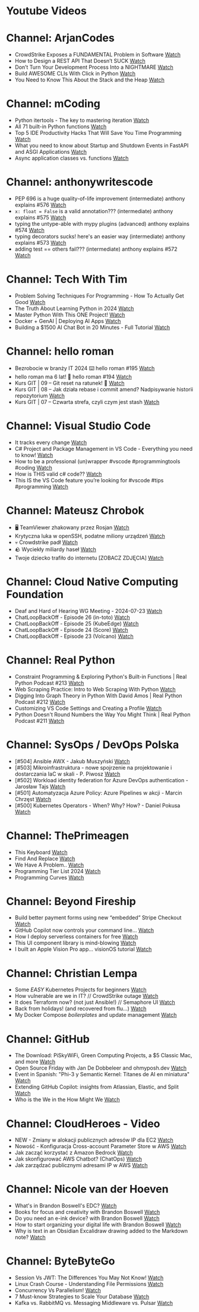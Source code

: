 
Youtube Videos
==============

# Channel: ArjanCodes
  
 - CrowdStrike Exposes a FUNDAMENTAL Problem in Software  [Watch](https://youtu.be/UdJr2p5RrF0)  
 - How to Design a REST API That Doesn’t SUCK  [Watch](https://youtu.be/SjUQLryotAk)  
 - Don’t Turn Your Development Process Into a NIGHTMARE  [Watch](https://youtu.be/J8et7Xoy1GU)  
 - Build AWESOME CLIs With Click in Python  [Watch](https://youtu.be/FWacanslfFM)  
 - You Need to Know This About the Stack and the Heap  [Watch](https://youtu.be/6jgu9tmbrrE)
# Channel: mCoding
  
 - Python itertools - The key to mastering iteration  [Watch](https://youtu.be/1p7xa_BHYDs)  
 - All 71 built-in Python functions  [Watch](https://youtu.be/7Qu_KXc7xSI)  
 - Top 5 IDE Productivity Hacks That Will Save You Time Programming  [Watch](https://youtu.be/HBC7i1AbsyA)  
 - What you need to know about Startup and Shutdown Events in FastAPI and ASGI Applications  [Watch](https://youtu.be/_CzaciNrHRE)  
 - Async application classes vs. functions  [Watch](https://youtu.be/ai7y--6ElAE)
# Channel: anthonywritescode
  
 - PEP 696 is a huge quality-of-life improvement (intermediate) anthony explains #576  [Watch](https://youtu.be/NC3Bv104SQM)  
 - `x: float = False` is a valid annotation??? (intermediate) anthony explains #575  [Watch](https://youtu.be/RYD87EL1Zbs)  
 - typing the untype-able with mypy plugins (advanced) anthony explains #574  [Watch](https://youtu.be/tH3Nul6jDQM)  
 - typing decorators sucks! here's an easier way (intermediate) anthony explains #573  [Watch](https://youtu.be/_QXlbwRmqgI)  
 - adding test == others fail??? (intermediate) anthony explains #572  [Watch](https://youtu.be/BoZDpQnA-Xw)
# Channel: Tech With Tim
  
 - Problem Solving Techniques For Programming - How To Actually Get Good  [Watch](https://youtu.be/iHNLEWa7Hew)  
 - The Truth About Learning Python in 2024  [Watch](https://youtu.be/ZDjaruJ1TYk)  
 - Master Python With This ONE Project!  [Watch](https://youtu.be/Dn1EjhcQk64)  
 - Docker + GenAI | Deploying AI Apps  [Watch](https://youtu.be/Y9YbCvzAwas)  
 - Building a $1500 AI Chat Bot in 20 Minutes - Full Tutorial  [Watch](https://youtu.be/qY6FL3hfA_E)
# Channel: hello roman
  
 - Bezrobocie w branży IT 2024 ⌨️ hello roman #195  [Watch](https://youtu.be/3A0h9uNj0Z4)  
 - hello roman ma 6 lat!  🎉  hello roman #194  [Watch](https://youtu.be/2VcweF4sVRE)  
 - Kurs GIT | 09 – Git reset na ratunek! 🛟  [Watch](https://youtu.be/vri36csppEY)  
 - Kurs GIT | 08 – Jak działa rebase i commit amend? Nadpisywanie historii repozytorium  [Watch](https://youtu.be/4GKI4Gz97TE)  
 - Kurs GIT | 07 – Czwarta strefa, czyli czym jest stash  [Watch](https://youtu.be/T9n2tF60cY0)
# Channel: Visual Studio Code
  
 - It tracks every change  [Watch](https://youtu.be/D16y-u0E3Ek)  
 - C# Project and Package Management in VS Code - Everything you need to know!  [Watch](https://youtu.be/YciV8GL8pLs)  
 - How to be a professional (un)wrapper #vscode #programmingtools #coding  [Watch](https://youtu.be/yuzKp_KsGIk)  
 - How is THIS valid c# code??  [Watch](https://youtu.be/anwlmuHSD5M)  
 - This IS the VS Code feature you’re looking for #vscode #tips #programming  [Watch](https://youtu.be/AqZWWc3DzLo)
# Channel: Mateusz Chrobok
  
 - 🖥 TeamViewer zhakowany przez Rosjan  [Watch](https://youtu.be/Y4uT3sFNDh4)  
 - Krytyczna luka w openSSH, podatne miliony urządzeń  [Watch](https://youtu.be/kQrihQNCkJA)  
 - 💀 Crowdstrike padł  [Watch](https://youtu.be/XzQ_l4abeOY)  
 - 🪨 Wyciekły miliardy haseł  [Watch](https://youtu.be/jGWfyhOVuJM)  
 - Twoje dziecko trafiło do internetu [ZOBACZ ZDJĘCIA]  [Watch](https://youtu.be/xJbBv8JmjlE)
# Channel: Cloud Native Computing Foundation
  
 - Deaf and Hard of Hearing WG Meeting - 2024-07-23  [Watch](https://youtu.be/1tRHgof29LM)  
 - ChatLoopBackOff - Episode 26 (in-toto)  [Watch](https://youtu.be/T9MOUvLYfzU)  
 - ChatLoopBackOff - Episode 25 (KubeEdge)  [Watch](https://youtu.be/qK3062Rmdtk)  
 - ChatLoopBackOff - Episode 24 (Score)  [Watch](https://youtu.be/BRiZ0t6MYNo)  
 - ChatLoopBackOff - Episode 23 (Volcano)  [Watch](https://youtu.be/ns1fE9PG0CA)
# Channel: Real Python
  
 - Constraint Programming & Exploring Python's Built-in Functions | Real Python Podcast #213  [Watch](https://youtu.be/JLLiIXB-xCU)  
 - Web Scraping Practice: Intro to Web Scraping With Python  [Watch](https://youtu.be/NGOjlI0lw4s)  
 - Digging Into Graph Theory in Python With David Amos | Real Python Podcast #212  [Watch](https://youtu.be/4hGgitya6Wo)  
 - Customizing VS Code Settings and Creating a Profile  [Watch](https://youtu.be/ciH-kjI4szE)  
 - Python Doesn't Round Numbers the Way You Might Think | Real Python Podcast #211  [Watch](https://youtu.be/0ipo7Q7zFis)
# Channel: SysOps / DevOps Polska
  
 - [#504] Ansible AWX - Jakub Muszyński  [Watch](https://youtu.be/izbHDFlCPJE)  
 - [#503] Mikroinfrastruktura - nowe spojrzenie na projektowanie i dostarczania IaC w skali - P. Piwosz  [Watch](https://youtu.be/U1c8Fd7tGds)  
 - [#502] Workload identity federation for Azure DevOps authentication - Jarosław Tajs  [Watch](https://youtu.be/1Pc8ptNJhF4)  
 - [#501] Automatyzacja Azure Policy: Azure Pipelines w akcji - Marcin Chrzęst  [Watch](https://youtu.be/xDviXHcbg8g)  
 - [#500] Kubernetes Operators - When? Why? How? - Daniel‎ Pokusa  [Watch](https://youtu.be/UVHYlvPutKk)
# Channel: ThePrimeagen
  
 - This Keyboard  [Watch](https://youtu.be/dhuX9t2j5Hc)  
 - Find And Replace  [Watch](https://youtu.be/v2a6Nv7RSd0)  
 - We Have A Problem..  [Watch](https://youtu.be/1-0r90bm6CE)  
 - Programming Tier List 2024  [Watch](https://youtu.be/c3yRbrYIUeo)  
 - Programming Curves  [Watch](https://youtu.be/_ebVsYQou8A)
# Channel: Beyond Fireship
  
 - Build better payment forms using new “embedded” Stripe Checkout  [Watch](https://youtu.be/7WFXl4-aCxs)  
 - GitHub Copilot now controls your command line...  [Watch](https://youtu.be/P8MfgV9us4o)  
 - How I deploy serverless containers for free  [Watch](https://youtu.be/cw34KMPSt4k)  
 - This UI component library is mind-blowing  [Watch](https://youtu.be/RPa3_AD1_Vs)  
 - I built an Apple Vision Pro app... visionOS tutorial  [Watch](https://youtu.be/_xfZIr5sDLw)
# Channel: Christian Lempa
  
 - Some *EASY* Kubernetes Projects for beginners  [Watch](https://youtu.be/6jIIa41R7eM)  
 - How vulnerable are we in IT? // CrowdStrike outage  [Watch](https://youtu.be/uRW9HRYSyCU)  
 - It does Terraform now? (not just Ansible!) // Semaphore UI  [Watch](https://youtu.be/tc3tqMIN89U)  
 - Back from holidays! (and recovered from flu…)  [Watch](https://youtu.be/p7f96bsSiy0)  
 - My Docker Compose *boilerplates* and update management  [Watch](https://youtu.be/ck7DRNMKgOc)
# Channel: GitHub
  
 - The Download: PiSkyWiFi, Green Computing Projects, a $5 Classic Mac, and more  [Watch](https://youtu.be/xU3a6sr-MSQ)  
 - Open Source Friday with Jan De Dobbeleer and ohmyposh.dev  [Watch](https://youtu.be/EKlKHl6i5m4)  
 - Event in Spanish: "Phi-3 y Semantic Kernel: Titanes de AI en miniatura"  [Watch](https://youtu.be/gYsFNNRnJ5k)  
 - Extending GitHub Copilot: insights from Atlassian, Elastic, and Split  [Watch](https://youtu.be/JclDSHrSZV0)  
 - Who is the We in the How Might We  [Watch](https://youtu.be/cgx_r9QGz_I)
# Channel: CloudHeroes - Video
  
 - NEW - Zmiany w alokacji publicznych adresów IP dla EC2  [Watch](https://youtu.be/ltZzJRP3Wxg)  
 - Nowość - Konfiguracja Cross-account Parameter Store w AWS  [Watch](https://youtu.be/6kvGgv9vIgQ)  
 - Jak zacząć korzystać z Amazon Bedrock  [Watch](https://youtu.be/DZa3mpKslD8)  
 - Jak skonfigurować AWS Chatbot? (ChatOps)  [Watch](https://youtu.be/BLKKqcabdHc)  
 - Jak zarządzać publicznymi adresami IP w AWS  [Watch](https://youtu.be/0rGQVSK2XEQ)
# Channel: Nicole van der Hoeven
  
 - What's in Brandon Boswell's EDC?  [Watch](https://youtu.be/Noswl0jCA4k)  
 - Books for focus and creativity with Brandon Boswell  [Watch](https://youtu.be/Ugc4U8Rx7RM)  
 - Do you need an e-ink device? with Brandon Boswell  [Watch](https://youtu.be/uUKPV6mWMFM)  
 - How to start organizing your digital life with Brandon Boswell  [Watch](https://youtu.be/Ykhyw3T3ICU)  
 - Why is text in an Obsidian Excalidraw drawing added to the Markdown note?  [Watch](https://youtu.be/HG5IuDIWHgY)
# Channel: ByteByteGo
  
 - Session Vs JWT: The Differences You May Not Know!  [Watch](https://youtu.be/fyTxwIa-1U0)  
 - Linux Crash Course - Understanding File Permissions  [Watch](https://youtu.be/4N4Q576i3zA)  
 - Concurrency Vs Parallelism!  [Watch](https://youtu.be/RlM9AfWf1WU)  
 - 7 Must-know Strategies to Scale Your Database  [Watch](https://youtu.be/_1IKwnbscQU)  
 - Kafka vs. RabbitMQ vs. Messaging Middleware vs. Pulsar  [Watch](https://youtu.be/x4k1XEjNzYQ)